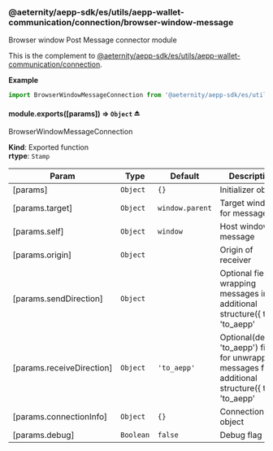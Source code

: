 <a id="module_@aeternity/aepp-sdk/es/utils/aepp-wallet-communication/connection/browser-window-message"></a>

### @aeternity/aepp-sdk/es/utils/aepp-wallet-communication/connection/browser-window-message
Browser window Post Message connector module

This is the complement to [@aeternity/aepp-sdk/es/utils/aepp-wallet-communication/connection](#module_@aeternity/aepp-sdk/es/utils/aepp-wallet-communication/connection).

**Example**  
```js
import BrowserWindowMessageConnection from '@aeternity/aepp-sdk/es/utils/aepp-wallet-communication/connection/browser-window-message'
```
<a id="exp_module_@aeternity/aepp-sdk/es/utils/aepp-wallet-communication/connection/browser-window-message--module.exports"></a>

#### module.exports([params]) ⇒ `Object` ⏏
BrowserWindowMessageConnection

**Kind**: Exported function  
**rtype**: `Stamp`

| Param | Type | Default | Description |
| --- | --- | --- | --- |
| [params] | `Object` | <code>{}</code> | Initializer object |
| [params.target] | `Object` | <code>window.parent</code> | Target window for message |
| [params.self] | `Object` | <code>window</code> | Host window for message |
| [params.origin] | `Object` |  | Origin of receiver |
| [params.sendDirection] | `Object` |  | Optional field for wrapping messages in additional structure({ type: 'to_aepp' || 'to_waellet', data }).Used for handling messages netween content script and page |
| [params.receiveDirection] | `Object` | <code>&#x27;to_aepp&#x27;</code> | Optional(default: 'to_aepp') field for unwrapping messages from additional structure({ type: 'to_aepp' || 'to_waellet', data }).Used for handling messages netween content script and page |
| [params.connectionInfo] | `Object` | <code>{}</code> | Connection info object |
| [params.debug] | `Boolean` | <code>false</code> | Debug flag |

